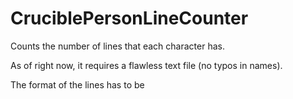 # CruciblePersonLineCounter
Counts the number of lines that each character has.

As of right now, it requires a flawless text file (no typos in names).

The format of the lines has to be <Character Name><Colon><Spoken Line>
